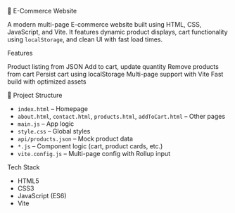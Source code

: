 🛒 E-Commerce Website

A modern multi-page E-commerce website built using HTML, CSS, JavaScript, and Vite. It features dynamic product displays, cart functionality using `localStorage`, and clean UI with fast load times.

Features

Product listing from JSON
Add to cart, update quantity
Remove products from cart
Persist cart using localStorage
Multi-page support with Vite
Fast build with optimized assets

📁 Project Structure

- `index.html` – Homepage  
- `about.html`, `contact.html`, `products.html`, `addToCart.html` – Other pages  
- `main.js` – App logic  
- `style.css` – Global styles  
- `api/products.json` – Mock product data  
- `*.js` – Component logic (cart, product cards, etc.)  
- `vite.config.js` – Multi-page config with Rollup input

 Tech Stack

- HTML5  
- CSS3  
- JavaScript (ES6)  
- Vite  
